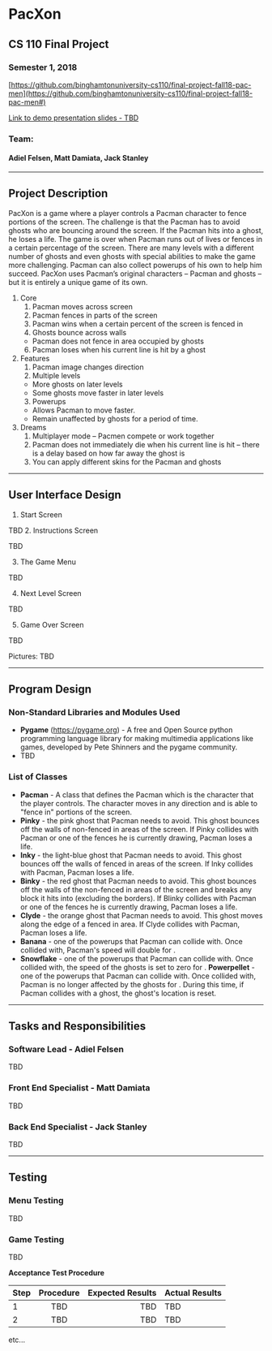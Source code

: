 # PacXon
## CS 110 Final Project
### Semester 1, 2018

[https://github.com/binghamtonuniversity-cs110/final-project-fall18-pac-men](https://github.com/binghamtonuniversity-cs110/final-project-fall18-pac-men#)

[Link to demo presentation slides - TBD](#)

### Team:
#### Adiel Felsen, Matt Damiata, Jack Stanley

***

## Project Description
PacXon is a game where a player controls a Pacman character to fence portions of the screen. The challenge is that the Pacman has to avoid ghosts who are bouncing around the screen. If the Pacman hits into a ghost, he loses a life. The game is over when Pacman runs out of lives or fences in a certain percentage of the screen. There are many levels with a different number of ghosts and even ghosts with special abilities to make the game more challenging. Pacman can also collect powerups of his own to help him succeed. PacXon uses Pacman’s original characters – Pacman and ghosts – but it is entirely a unique game of its own.

1. Core
   1. Pacman moves across screen
   2. Pacman fences in parts of the screen
   3. Pacman wins when a certain percent of the screen is fenced in
   4. Ghosts bounce across walls
     * Pacman does not fence in area occupied by ghosts
   6. Pacman loses when his current line is hit by a ghost
2. Features
   1. Pacman image changes direction
   2. Multiple levels
     * More ghosts on later levels
     * Some ghosts move faster in later levels
   3. Powerups
     * Allows Pacman to move faster.
     * Remain unaffected by ghosts for a period of time.
3. Dreams
   1. Multiplayer mode – Pacmen compete or work together
   2. Pacman does not immediately die when his current line is hit – there is a delay based on how far away the ghost is
   3. You can apply different skins for the Pacman and ghosts


***    

## User Interface Design
1.	Start Screen

   TBD
2.	Instructions Screen

   TBD

3.	The Game Menu

   TBD

4.	Next Level Screen

   TBD

5.	Game Over Screen

   TBD

Pictures: TBD

***        

## Program Design

### Non-Standard Libraries and Modules Used
* **Pygame** (https://pygame.org) - A free and Open Source python programming language library for making multimedia applications like games, developed by Pete Shinners and the pygame community.
* TBD

### List of Classes
* **Pacman** - A class that defines the Pacman which is the character that the player controls. The character moves in any direction and is able to "fence in" portions of the screen.
* **Pinky** - the pink ghost that Pacman needs to avoid. This ghost bounces off the walls of non-fenced in areas of the screen. If Pinky collides with Pacman or one of the fences he is currently drawing, Pacman loses a life.
* **Inky** - the light-blue ghost that Pacman needs to avoid. This ghost bounces off the walls of fenced in areas of the screen. If Inky collides with Pacman, Pacman loses a life.
* **Binky** - the red ghost that Pacman needs to avoid. This ghost bounces off the walls of the non-fenced in areas of the screen and breaks any block it hits into (excluding the borders). If Blinky collides with Pacman or one of the fences he is currently drawing, Pacman loses a life.
* **Clyde** - the orange ghost that Pacman needs to avoid. This ghost moves along the edge of a fenced in area. If Clyde collides with Pacman, Pacman loses a life.
* **Banana** - one of the powerups that Pacman can collide with. Once collided with, Pacman's speed will double for <some period of time>.
* **Snowflake** - one of the powerups that Pacman can collide with. Once collided with, the speed of the ghosts is set to zero for <some period of time>.
**Powerpellet** - one of the powerups that Pacman can collide with. Once collided with, Pacman is no longer affected by the ghosts for <some period of time>. During this time, if Pacman collides with a ghost, the ghost's location is reset.
***

## Tasks and Responsibilities

### Software Lead - Adiel Felsen

TBD

### Front End Specialist - Matt Damiata

TBD

### Back End Specialist - Jack Stanley

TBD

***

## Testing

### Menu Testing

TBD

### Game Testing

TBD

**Acceptance Test Procedure**

| Step                  | Procedure     | Expected Results  | Actual Results |
| ----------------------|:-------------:| -----------------:| -------------- |
|  1  | TBD  | TBD  | TBD    |
|  2  | TBD  | TBD | TBD |
etc...
